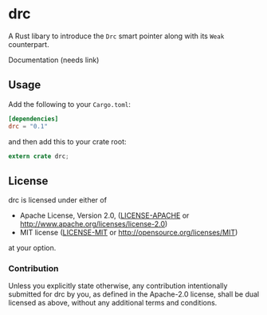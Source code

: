 # drc

A Rust libary to introduce the `Drc` smart pointer along with its `Weak` counterpart.

Documentation (needs link)

## Usage

Add the following to your `Cargo.toml`:

```toml
[dependencies]
drc = "0.1"
```

and then add this to your crate root:

```rust
extern crate drc;
```

## License

drc is licensed under either of

 - Apache License, Version 2.0, ([LICENSE-APACHE](LICENSE-APACHE) or http://www.apache.org/licenses/license-2.0)
 - MIT license ([LICENSE-MIT](LICENSE-MIT) or http://opensource.org/licenses/MIT)

 at your option.

 ### Contribution

 Unless you explicitly state otherwise, any contribution intentionally submitted for drc by you, as
 defined in the Apache-2.0 license, shall be dual licensed as above, without any additional terms
 and conditions.